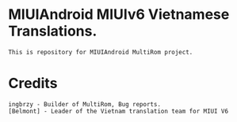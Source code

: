 # MIUIAndroid MIUIv6 Vietnamese Translations.
	This is repository for MIUIAndroid MultiRom project.
# Credits
    ingbrzy - Builder of MultiRom, Bug reports.
    [Belmont] - Leader of the Vietnam translation team for MIUI V6
